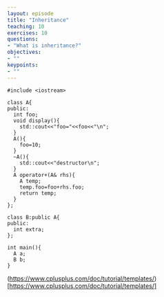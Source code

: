 ```yaml
---
layout: episode
title: "Inheritance"
teaching: 10
exercises: 10
questions:
- "What is inheritance?"
objectives:
- ""
keypoints:
- ""
---
```


~~~
#include <iostream>

class A{
public:
  int foo;
  void display(){
    std::cout<<"foo="<<foo<<"\n";
  }
  A(){
    foo=10;
  }
  ~A(){
    std::cout<<"destructor\n";
  }
  A operator+(A& rhs){
    A temp;
    temp.foo=foo+rhs.foo;
    return temp;
  }
};

class B:public A{
public:
  int extra;
};

int main(){
  A a;
  B b;
}
~~~

(https://www.cplusplus.com/doc/tutorial/templates/)[https://www.cplusplus.com/doc/tutorial/templates/]
